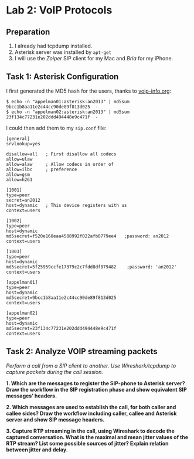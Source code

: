 Lab 2: VoIP Protocols
=====================

Preparation
-----------

 1. I already had tcpdump installed.
 1. Asterisk server was installed by `apt-get`
 1. I will use the *Zoiper*  SIP client for my Mac and *Bria* for my iPhone.

Task 1: Asterisk Configuration
------------------------------

I first generated the MD5 hash for the users, thanks to [voip-info.org](http://www.voip-info.org/wiki/view/Asterisk+sip+md5secret):

    $ echo -n "appelman01:asterisk:an2013" | md5sum
    9bcc1b8aa11e2c44cc90de89f813d025  -
    $ echo -n "appelman02:asterisk:an2013" | md5sum
    23f134c77231e202ddd494448e9c471f  -

I could then add them to my `sip.conf` file:

    [general]
	srvlookup=yes

	disallow=all   ; First disallow all codecs
	allow=ulaw
	allow=alaw     ; Allow codecs in order of
	allow=ilbc     ; preference
	allow=gsm
	allow=h261

	[1001]
	type=peer
	secret=an2012
	host=dynamic   ; This device registers with us
	context=users

	[1002]
	type=peer
	host=dynamic
	md5secret=f520e168eaa4588992f022afb0779ee4   ;password: an2012
	context=users

	[1003]
	type=peer
	host=dynamic
	md5secret=5f25959ccfe17379c2c7fdd8df879482    ;password: 'an2012'
	context=users

	[appelman01]
	type=peer
	host=dynamic
	md5secret=9bcc1b8aa11e2c44cc90de89f813d025
	context=users

	[appelman02]
	type=peer
	host=dynamic
	md5secret=23f134c77231e202ddd494448e9c471f
	context=users




Task 2: Analyze VOIP streaming packets
--------------------------------------

*Perform a call from a SIP client to another. Use Wireshark/tcpdump to capture packets during the call session.*

**1. Which are the messages to register the SIP-phone to Asterisk server? Draw the workflow in the SIP registration phase and show equivalent SIP messages’ headers.**



**2. Which messages are used to establish the call, for both caller and callee sides? Draw the workflow including caller, callee and Asterisk server and show SIP message headers.**



**3. Capture RTP streaming in the call, using Wireshark to decode the captured conversation. What is the maximal and mean jitter values of the RTP stream? List some possible sources of jitter? Explain relation between jitter and delay.**

